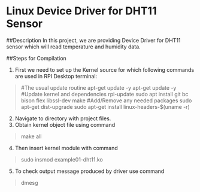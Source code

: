 # Linux Device Driver for DHT11 Sensor

##Description
In this project, we are providing Device Driver for DHT11 sensor which will read temperature and humidity data.

##Steps for Compilation
1. First we need to set up the Kernel source for which following commands are used in RPI Desktop terminal:
> #The usual update routine
> apt-get update -y
> apt-get update -y
> #Update kernel and dependencies
> rpi-update
> sudo apt install git bc bison flex libssl-dev make
> #Add/Remove any needed packages
> sudo apt-get dist-upgrade
> sudo apt-get install linux-headers-$(uname -r)
2. Navigate to directory with project files.
3. Obtain kernel object file using command
> make all
4. Then insert kernel module with command
> sudo insmod example01-dht11.ko
5. To check output message produced by driver use command
> dmesg
